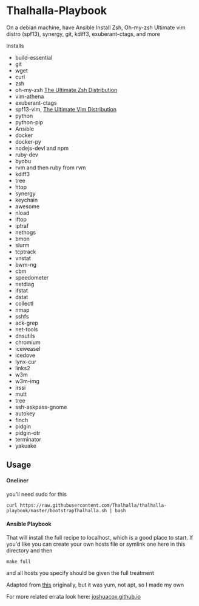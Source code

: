 # Thalhalla-Playbook

On a debian machine, have Ansible Install Zsh, Oh-my-zsh Ultimate vim distro (spf13), synergy, git, kdiff3, exuberant-ctags, and more

  Installs
  - build-essential
  - git
  - wget
  - curl
  - zsh
  - oh-my-zsh [The Ultimate Zsh Distribution](https://github.com/robbyrussell/oh-my-zsh)
  - vim-athena
  - exuberant-ctags
  - spf13-vim, [The Ultimate Vim Distribution](http://vim.spf13.com)
  - python
  - python-pip
  - Ansible
  - docker
  - docker-py
  - nodejs-devl and npm
  - ruby-dev
  - byobu
  - rvm and then ruby from rvm
  - kdiff3
  - tree
  - htop
  - synergy
  - keychain
  - awesome
  - nload
  - iftop
  - iptraf
  - nethogs
  - bmon
  - slurm
  - tcptrack
  - vnstat
  - bwm-ng
  - cbm
  - speedometer
  - netdiag
  - ifstat
  - dstat
  - collectl
  - nmap
  - sshfs
  - ack-grep
  - net-tools
  - dnsutils
  - chromium
  - iceweasel
  - icedove
  - lynx-cur
  - links2
  - w3m
  - w3m-img
  - irssi
  - mutt
  - tree
  - ssh-askpass-gnome
  - autokey
  - finch
  - pidgin
  - pidgin-otr
  - terminator
  - yakuake

## Usage

#### Oneliner

you'll need sudo for this

```
curl https://raw.githubusercontent.com/Thalhalla/thalhalla-playbook/master/bootstrapThalhalla.sh | bash
```

#### Ansible Playbook

That will install the full recipe to localhost, which is a good place to start. If you'd like you can create your own hosts file or symlink one here in this directory and then

```
make full
```

and all hosts you specify should be given the full treatment

Adapted from [this](https://github.com/lmacken/ansible-hacker-playbook) originally, but it was yum, not apt, so I made my own

For more related errata look here:
[joshuacox.github.io](http://joshuacox.github.io/)
